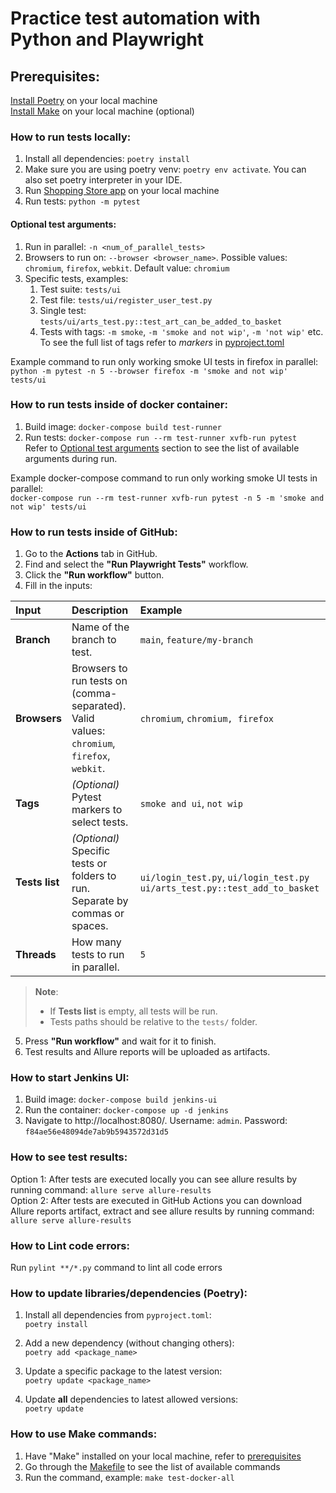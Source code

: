 # Practice test automation with Python and Playwright

## Prerequisites:

[Install Poetry](https://python-poetry.org/docs/#installation) on your local machine  
[Install Make](https://www.google.com/search?q=how+to+install+%22Make%22) on your local machine (optional)

### How to run tests locally:

1. Install all dependencies: `poetry install`
2. Make sure you are using poetry venv: `poetry env activate`. You can also set poetry interpreter in your IDE.
3. Run [Shopping Store app](ShoppingStoreApp) on your local machine
4. Run tests: `python -m pytest`

#### Optional test arguments:

1. Run in parallel: `-n <num_of_parallel_tests>`
2. Browsers to run on: `--browser <browser_name>`. Possible values: `chromium`, `firefox`, `webkit`. Default value:
   `chromium`
3. Specific tests, examples:
    1. Test suite: `tests/ui`
    2. Test file: `tests/ui/register_user_test.py`
    3. Single test: `tests/ui/arts_test.py::test_art_can_be_added_to_basket`
    4. Tests with tags: `-m smoke`, `-m 'smoke and not wip'`, `-m 'not wip'` etc. To see the full list of tags refer
       to _markers_ in [pyproject.toml](https://github.com/PKuravskyi/PetPythonPlaywright/blob/main/pyproject.toml#L28)

Example command to run only working smoke UI tests in firefox in parallel:  
`python -m pytest -n 5 --browser firefox -m 'smoke and not wip' tests/ui`

### How to run tests inside of docker container:

1. Build image: `docker-compose build test-runner`
2. Run tests: `docker-compose run --rm test-runner xvfb-run pytest`  
   Refer
   to [Optional test arguments](#optional-test-arguments)
   section to see the list of available arguments during run.

Example docker-compose command to run only working smoke UI tests in parallel:  
`docker-compose run --rm test-runner xvfb-run pytest -n 5 -m 'smoke and not wip' tests/ui`

### How to run tests inside of GitHub:

1. Go to the **Actions** tab in GitHub.
2. Find and select the **"Run Playwright Tests"** workflow.
3. Click the **"Run workflow"** button.
4. Fill in the inputs:

| Input          | Description                                                                                | Example                                                                    |
|:---------------|:-------------------------------------------------------------------------------------------|:---------------------------------------------------------------------------|
| **Branch**     | Name of the branch to test.                                                                | `main`, `feature/my-branch`                                                |
| **Browsers**   | Browsers to run tests on (comma-separated). Valid values: `chromium`, `firefox`, `webkit`. | `chromium`, `chromium, firefox`                                            |
| **Tags**       | *(Optional)* Pytest markers to select tests.                                               | `smoke and ui`, `not wip`                                                  |
| **Tests list** | *(Optional)* Specific tests or folders to run. Separate by commas or spaces.               | `ui/login_test.py`, `ui/login_test.py ui/arts_test.py::test_add_to_basket` |
| **Threads**    | How many tests to run in parallel.                                                         | `5`                                                                        |

> **Note**:
> - If **Tests list** is empty, all tests will be run.
> - Tests paths should be relative to the `tests/` folder.

5. Press **"Run workflow"** and wait for it to finish.
6. Test results and Allure reports will be uploaded as artifacts.

### How to start Jenkins UI:

1. Build image: `docker-compose build jenkins-ui`
2. Run the container: `docker-compose up -d jenkins`
3. Navigate to http://localhost:8080/. Username: `admin`. Password: `f84ae56e48094de7ab9b5943572d31d5`

### How to see test results:

Option 1: After tests are executed locally you can see allure results by running command: `allure serve allure-results`   
Option 2: After tests are executed in GitHub Actions you can download Allure reports artifact, extract and see allure results by running command: `allure serve allure-results`   

### How to Lint code errors:

Run `pylint **/*.py` command to lint all code errors

### How to update libraries/dependencies (Poetry):

1. Install all dependencies from `pyproject.toml`:  
   `poetry install`

2. Add a new dependency (without changing others):  
   `poetry add <package_name>`

3. Update a specific package to the latest version:  
   `poetry update <package_name>`

4. Update **all** dependencies to latest allowed versions:  
   `poetry update`

### How to use Make commands:

1. Have "Make" installed on your local machine, refer to [prerequisites](#prerequisites)
2. Go through the [Makefile](Makefile) to see the list of available commands
3. Run the command, example: `make test-docker-all`
